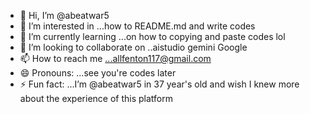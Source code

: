 - 👋 Hi, I’m @abeatwar5
- 👀 I’m interested in ...how to README.md and write codes 
- 🌱 I’m currently learning ...on how to copying and paste codes lol
- 💞️ I’m looking to collaborate on ..aistudio gemini  Google 
- 📫 How to reach me ...allfenton117@gmail.com 
- 😄 Pronouns: ...see you're codes later
- ⚡ Fun fact: ...I’m @abeatwar5 in 37 year's old and wish I knew more about the experience of this platform 

<!---
abeatwar5/abeatwar5 is a ✨ special ✨ repository because its `README.md` (this file) appears on your GitHub profile.
You can click the Preview link to take a look at your changes.
--->
